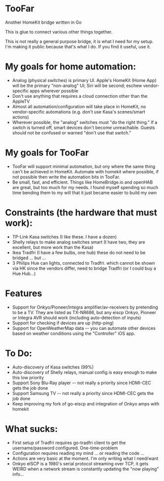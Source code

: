 # TooFar
Another HomeKit bridge written in Go

This is glue to connect various other things together.

This is not really a general purpose bridge, it is what I need for my setup. I'm making it public because that's what I do. If you find it useful, use it. 

# My goals for home automation:
* Analog (physical switches) is primary UI. Apple's HomeKit (Home App) will be the primary "non-analog" UI; Siri will be second; eschew vendor-specific apps wherever possible
* Don't use anything that requires a cloud connection other than the AppleTV
* Almost all automation/configuration will take place in HomeKit, no vendor-specific automations (e.g. don't use Kasa's scenes/smart actions)
* Wherever possible, the "analog" switches must "do the right thing." If a switch is turned off, smart devices don't become unreachable. Guests should not be confused or warned "don't use that switch."

# My goals for TooFar 
* TooFar will support minimal automation, but ony where the same thing can't be achieved in HomeKit. Automate with homekit where possible, if not possible then write the automation bits in TooFar.
* Be small, fast, and efficient. Things like HomeBridge.io and openHAB are great, but too much for my needs. I found myself spending so much time bending them to my will that it just became easier to build my own

# Constraints (the hardware that must work):
* TP-Link Kasa switches (I like these. I have a dozen)
* Shelly relays to make analog switches smart (I have two, they are excellent, but more work than the Kasa)
* Ikea Tradfri (I have a few bulbs, one hub) these do not need to be bridged ... but ...
* 3 Philips Hue can lights, connected to Tradfri. which cannot be shown via HK since the vendors differ, need to bridge Tradfri (or I could buy a Hue Hub...)

# Features
* Support for Onkyo/Pioneer/Integra amplifier/av-receivers by pretending to be a TV. They are listed as TX-NR686, but any eiscp Onkyo, Pioneer or Integra AVR should work (including auto-detection of inputs)
* Support for checking if devices are up (http-ping)
* Support for OpenWeatherMap data -- you can automate other devices based on weather conditions using the "Controller" iOS app.

# To Do:
* Auto-discovery of Kasa switches (99%)
* Auto-discovery of Shelly relays, manual config is easy enough to make this low priority
* Support Sony Blu-Ray player -- not really a priority since HDMI-CEC gets the job done
* Support Samsung TV -- not really a priority since HDMI-CEC gets the job done
* Keep improving my fork of go-eiscp and integration of Onkyo amps with homekit

# What sucks:
* First setup of Tradfri requires go-tradfri client to get the username/password configured. One-time-problem
* Configuration requires reading my mind ... or reading the code ... 
* Actions are very basic at the moment. I'm only writing what I need/want
* Onkyo eISCP is a 1980's serial protocol streaming over TCP, it gets WEIRD when a network stream is constantly updating the "now playing" info...
